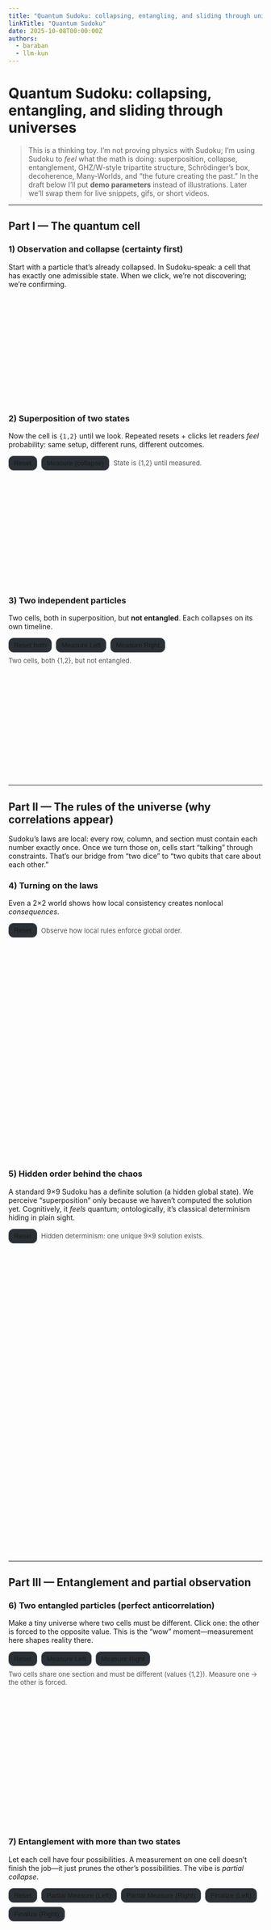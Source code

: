 ```yaml
---
title: "Quantum Sudoku: collapsing, entangling, and sliding through universes"
linkTitle: "Quantum Sudoku"
date: 2025-10-08T00:00:00Z
authors:
  - baraban
  - llm-kun
---
```


# Quantum Sudoku: collapsing, entangling, and sliding through universes

> This is a thinking toy. I’m not proving physics with Sudoku; I’m using Sudoku to *feel* what the math is doing: superposition, collapse, entanglement, GHZ/W-style tripartite structure, Schrödinger’s box, decoherence, Many-Worlds, and “the future creating the past.”
> In the draft below I’ll put **demo parameters** instead of illustrations. Later we’ll swap them for live snippets, gifs, or short videos.

---

## Part I — The quantum cell

### 1) Observation and collapse (certainty first)

Start with a particle that’s already collapsed. In Sudoku-speak: a cell that has exactly one admissible state. When we click, we’re not discovering; we’re confirming.

<style>
  #p1_demo1 { height: 210px; }
</style>

<p id="p1_demo1" class="canvas"></p>

<script>
  // Single cell with a known definite state (certainty)
  const p1_1 = initSudoku("#p1_demo1", {
    subRows: 1, subCols: 1, singleSection: true,
    clickToSetAnswer: true, autoHints: true, autosolver: false
  });
  // Certainty: value exists before we look (we just reveal/confirm it)
  (function ensureCollapsed(){
    const b = p1_1.block("R1C1");
    if (b) { b.setValue(1); }
  })();
</script>

### 2) Superposition of two states

Now the cell is `{1,2}` until we look. Repeated resets + clicks let readers *feel* probability: same setup, different runs, different outcomes.

<style>
  #p1_demo2 { height: 210px; }
  #p1_demo2_controls .btn { background:#2b3036; color:var(--text); border:1px solid #5a646e; border-radius:10px; padding:6px 10px; cursor:pointer; }
  #p1_demo2_controls { display:flex; gap:8px; align-items:center; margin: 6px 0 2px 0; }
</style>

<div class="wrap">
  <div id="p1_demo2_controls">
    <button id="p1d2_reset" class="btn">Reset</button>
    <button id="p1d2_measure" class="btn">Measure (collapse)</button>
    <span class="hint" style="opacity:.75;font-size:13px;">State is {1,2} until measured.</span>
  </div>
</div>
<p id="p1_demo2" class="canvas"></p>

<script>
  // Single cell that collapses to 1 or 2 upon "measurement"
  const p1_2 = initSudoku("#p1_demo2", {
    subRows: 1, subCols: 1, singleSection: true,
    clickToSetAnswer: true, autoHints: true, autosolver: false,
    maxHint: 2
  });
  const p1_2_blk = () => p1_2.block("R1C1");
  function p1_2_reset(){
    const b = p1_2_blk();
    if (b) {
      b.setValue(null);
    }
  }
  function p1_2_measure(){
    const b = p1_2_blk(); if (!b) return;
    const v = Math.random() < 0.5 ? 1 : 2;
    b.setValue(v);
  }
  document.getElementById("p1d2_reset").addEventListener("click", p1_2_reset);
  document.getElementById("p1d2_measure").addEventListener("click", p1_2_measure);
  p1_2_reset();
</script>

### 3) Two independent particles

Two cells, both in superposition, but **not entangled**. Each collapses on its own timeline.

<style>
  #p1_demo3 { height: 210px; }
  #p1_demo3_controls .btn { background:#2b3036; color:var(--text); border:1px solid #5a646e; border-radius:10px; padding:6px 10px; cursor:pointer; }
  #p1_demo3_controls { display:flex; flex-wrap:wrap; gap:8px; align-items:center; margin: 6px 0 2px 0; }
</style>

<div class="wrap">
  <div id="p1_demo3_controls">
    <button id="p1d3_reset" class="btn">Reset both</button>
    <button id="p1d3_measureA" class="btn">Measure Left</button>
    <button id="p1d3_measureB" class="btn">Measure Right</button>
    <span class="hint" style="opacity:.75;font-size:13px;">Two cells, both {1,2}, but not entangled.</span>
  </div>
</div>
<p id="p1_demo3" class="canvas"></p>

<script>
  // Two independent cells (2×1, one section) that collapse separately
  const p1_3 = initSudoku("#p1_demo3", {
    subRows: 1, subCols: 2, singleSection: true,
    clickToSetAnswer: true, autoHints: false, autosolver: false
  });
  const P1A = "R1C1", P1B = "R1C2";
  const p1_3_blk = id => p1_3.block(id);
  function p1_3_reset(){
    const a = p1_3_blk(P1A), b = p1_3_blk(P1B);
    if (a) {
      a.setValue(null);
    }
    if (b) {
      b.setValue(null);
    }
  }
  function collapseTo12(block){
    const v = Math.random() < 0.5 ? 1 : 2;
    block.setValue(v);
  }
  document.getElementById("p1d3_reset").addEventListener("click", p1_3_reset);
  document.getElementById("p1d3_measureA").addEventListener("click", ()=>{ const a=p1_3_blk(P1A); if (a) collapseTo12(a); });
  document.getElementById("p1d3_measureB").addEventListener("click", ()=>{ const b=p1_3_blk(P1B); if (b) collapseTo12(b); });
  p1_3_reset();
</script>
---

## Part II — The rules of the universe (why correlations appear)

Sudoku’s laws are local: every row, column, and section must contain each number exactly once. Once we turn those on, cells start “talking” through constraints. That’s our bridge from “two dice” to “two qubits that care about each other.”

### 4) Turning on the laws

Even a 2×2 world shows how local consistency creates nonlocal *consequences*.

<style>
  #p2_demo4 { height: 420px; }
  #p2_demo4_controls .btn { background:#2b3036; color:var(--text); border:1px solid #5a646e; border-radius:10px; padding:6px 10px; cursor:pointer; }
  #p2_demo4_controls { display:flex; gap:8px; align-items:center; margin: 6px 0 2px 0; flex-wrap:wrap; }
</style>

<div class="wrap">
  <div id="p2_demo4_controls">
    <button id="p2d4_reset" class="btn">Reset</button>
    <span class="hint" style="opacity:.75;font-size:13px;">Observe how local rules enforce global order.</span>
  </div>
</div>
<p id="p2_demo4" class="canvas"></p>

<script>
  // Small 2×2 Sudoku – "local laws"
  const p2_4 = initSudoku("#p2_demo4", {
    subRows: 2, subCols: 2,
    singleSection: true,
    clickToSetAnswer: true,
    autoHints: true,
    autosolver: true
  });

  function p2_4_reset(){
    p2_4.sudoku.setAutosolver(false);
    const p2_4_blk = id => p2_4.block(id);
    // Reset all cells to superposition (null values)
    for (let row = 1; row <= 4; row++) {
      for (let col = 1; col <= 4; col++) {
        const cellId = `R${row}C${col}`;
        const cell = p2_4_blk(cellId);
        if (cell) {
          cell.setValue(null);
        }
      }
    }
    p2_4.sudoku.setAutosolver(true);
  }

  document.getElementById("p2d4_reset").addEventListener("click", p2_4_reset);
  document.getElementById("p2d4_autosolve").addEventListener("click", p2_4_autosolve);
  p2_4_reset();
</script>

### 5) Hidden order behind the chaos

A standard 9×9 Sudoku has a definite solution (a hidden global state). We perceive “superposition” only because we haven’t computed the solution yet. Cognitively, it *feels* quantum; ontologically, it’s classical determinism hiding in plain sight.

<style>
  #p2_demo5 { height: 600px; }
  #p2_demo5_controls .btn { background:#2b3036; color:var(--text); border:1px solid #5a646e; border-radius:10px; padding:6px 10px; cursor:pointer; }
  #p2_demo5_controls { display:flex; gap:8px; align-items:center; margin: 6px 0 2px 0; flex-wrap:wrap; }
</style>

<div class="wrap">
  <div id="p2_demo5_controls">
    <button id="p2d5_reset" class="btn">Reset</button>
    <span class="hint" style="opacity:.75;font-size:13px;">Hidden determinism: one unique 9×9 solution exists.</span>
  </div>
</div>
<p id="p2_demo5" class="canvas"></p>

<script>
  // Standard 9×9 Sudoku – hidden global order
  const p2_5 = initSudoku("#p2_demo5", {
    subRows: 3, subCols: 3,
    singleSection: false,
    clickToSetAnswer: true,
    autoHints: true,
    autosolver: false,
    correctValues: {
      "R1C1": 5, "R1C2": 3, "R1C3": 4, "R1C4": 6, "R1C5": 7, "R1C6": 8, "R1C7": 9, "R1C8": 1, "R1C9": 2,
      "R2C1": 6, "R2C2": 7, "R2C3": 2, "R2C4": 1, "R2C5": 9, "R2C6": 5, "R2C7": 3, "R2C8": 4, "R2C9": 8,
      "R3C1": 1, "R3C2": 9, "R3C3": 8, "R3C4": 3, "R3C5": 4, "R3C6": 2, "R3C7": 5, "R3C8": 6, "R3C9": 7,
      "R4C1": 8, "R4C2": 5, "R4C3": 9, "R4C4": 7, "R4C5": 6, "R4C6": 1, "R4C7": 4, "R4C8": 2, "R4C9": 3,
      "R5C1": 4, "R5C2": 2, "R5C3": 6, "R5C4": 8, "R5C5": 5, "R5C6": 3, "R5C7": 7, "R5C8": 9, "R5C9": 1,
      "R6C1": 7, "R6C2": 1, "R6C3": 3, "R6C4": 9, "R6C5": 2, "R6C6": 4, "R6C7": 8, "R6C8": 5, "R6C9": 6,
      "R7C1": 9, "R7C2": 6, "R7C3": 1, "R7C4": 5, "R7C5": 3, "R7C6": 7, "R7C7": 2, "R7C8": 8, "R7C9": 4,
      "R8C1": 2, "R8C2": 8, "R8C3": 7, "R8C4": 4, "R8C5": 1, "R8C6": 9, "R8C7": 6, "R8C8": 3, "R8C9": 5,
      "R9C1": 3, "R9C2": 4, "R9C3": 5, "R9C4": 2, "R9C5": 8, "R9C6": 6, "R9C7": 1, "R9C8": 7, "R9C9": 9
    }
  });

  function p2_5_reset(){
    p2_5.sudoku.setAutosolver(false);
    p2_5.sudoku.setAutoHints(false);
    const p2_5_blk = id => p2_5.block(id);
    // Reset all cells to superposition (null values)
    for (let row = 1; row <= 9; row++) {
      for (let col = 1; col <= 9; col++) {
        const cellId = `R${row}C${col}`;
        const cell = p2_5_blk(cellId);
        if (cell) {
          cell.setValue(null);
        }
      }
    }
    p2_5.sudoku.setAutoHints(true);
    p2_5.sudoku.setAutosolver(true);
    p2_5.sudoku.updateAllHints();
  }

  document.getElementById("p2d5_reset").addEventListener("click", p2_5_reset);
  p2_5_reset();
</script>

---

## Part III — Entanglement and partial observation

### 6) Two entangled particles (perfect anticorrelation)

Make a tiny universe where two cells must be different. Click one: the other is forced to the opposite value. This is the “wow” moment—measurement here shapes reality there.

<style>
  #p3_demo6 { height: 260px; }
  #p3_demo6_controls .btn {
    background:#2b3036; color:var(--text);
    border:1px solid #5a646e; border-radius:10px;
    padding:6px 10px; cursor:pointer;
  }
  #p3_demo6_controls {
    display:flex; flex-wrap:wrap; gap:8px;
    align-items:center; margin: 6px 0 2px 0;
  }
</style>

<div class="wrap">
  <div id="p3_demo6_controls">
    <button id="p3d6_reset" class="btn">Reset</button>
    <button id="p3d6_measureLeft" class="btn">Measure Left</button>
    <button id="p3d6_measureRight" class="btn">Measure Right</button>
    <span class="hint" style="opacity:.75;font-size:13px;">
      Two cells share one section and must be different (values {1,2}). Measure one → the other is forced.
    </span>
  </div>
</div>
<p id="p3_demo6" class="canvas"></p>

<script>
  // 2×1, one section, hints {1,2} ⇒ section constraint enforces "different"
  const p3_6 = initSudoku("#p3_demo6", {
    subRows: 1, subCols: 2, singleSection: true,
    maxHint: 2, clickToSetAnswer: true,
    autosolver: false, autoHints: true
  });

  const LEFT = "R1C1", RIGHT = "R1C2";
  const blk = id => p3_6.block(id);

  function reset_p3_6() {
    p3_6.sudoku.setAutoHints(false);
    const a = blk(LEFT), b = blk(RIGHT);
    if (a) a.setValue(null);
    if (b) b.setValue(null);
    p3_6.sudoku.updateAllHints();
    p3_6.sudoku.setAutoHints(true);
  }

  function collapseToOpposite(firstId) {
    const a = blk(firstId);
    // Trigger the click event to simulate user interaction and internal collapse
    a.g.dispatchEvent(new MouseEvent("click", {
      bubbles: true,
      cancelable: true,
      view: window
    }));
  }

  document.getElementById("p3d6_reset").addEventListener("click", reset_p3_6);
  document.getElementById("p3d6_measureLeft").addEventListener("click", () => collapseToOpposite(LEFT));
  document.getElementById("p3d6_measureRight").addEventListener("click", () => collapseToOpposite(RIGHT));

  // Boot in the "all superposed" state
  reset_p3_6();
</script>

### 7) Entanglement with more than two states

Let each cell have four possibilities. A measurement on one cell doesn’t finish the job—it just prunes the other’s possibilities. The vibe is *partial collapse*.

<style>
  #p3_demo7 { height: 220px; }
  #p3_demo7_controls .btn {
    background:#2b3036; color:var(--text);
    border:1px solid #5a646e; border-radius:10px;
    padding:6px 10px; cursor:pointer;
  }
  #p3_demo7_controls {
    display:flex; flex-wrap:wrap; gap:8px;
    align-items:center; margin: 6px 0 6px 0;
  }
  #p3d7_status {
    font-size: 13px; opacity:.8; margin: 4px 0 0;
    display:flex; gap:12px; flex-wrap:wrap;
  }
  #p3d7_status code { padding:2px 6px; border:1px solid #5a646e; border-radius:8px; }
</style>

<div class="wrap">
  <div id="p3_demo7_controls">
    <button id="p3d7_reset" class="btn">Reset</button>
    <button id="p3d7_partialLeft"  class="btn">Partial Measure (Left)</button>
    <button id="p3d7_partialRight" class="btn">Partial Measure (Right)</button>
    <button id="p3d7_finalizeLeft"  class="btn">Finalize (Left)</button>
    <button id="p3d7_finalizeRight" class="btn">Finalize (Right)</button>
  </div>
</div>
  <p id="p3_demo7" class="canvas"></p>
  <p id="p3d7_status">
    <span>Left allowed:  <code id="p3d7_left"></code></span>
    <span>Right allowed: <code id="p3d7_right"></code></span>
    <br>
    <span class="hint">Partial measure ⇒ choose 2 at random; other cell gets the complement. Same section ⇒ final values must differ.</span>
  </p>

<script>
(function () {
   // --- Horizontal board: 1×2, single section, universe {1,2,3,4}
   const board = initSudoku("#p3_demo7", {
     subRows: 1, subCols: 2, singleSection: true,
     maxHint: 4, clickToSetAnswer: true,
     autoHints: true, autosolver: false,
     preferCustomHints: true
   });

  const L = "R1C1", R = "R1C2";
  const U = new Set([1,2,3,4]);

  const allowed = { [L]: new Set(U), [R]: new Set(U) };
  const blk = id => board.block(id);
  const $ = id => document.getElementById(id);
  const fmt = set => `{${[...set].join(",")}}`;
  function updateStatus() {
    $("p3d7_left").textContent  = fmt(allowed[L]);
    $("p3d7_right").textContent = fmt(allowed[R]);
  }

  function randInt(n){ return Math.floor(Math.random()*n); }
  function pickTwoRandom(set) {
    const arr = [...set];
    if (arr.length <= 2) return new Set(arr);
    // Fisher–Yates one-pass for first two
    for (let i = 0; i < 2; i++) {
      const j = i + randInt(arr.length - i);
      [arr[i], arr[j]] = [arr[j], arr[i]];
    }
    return new Set([arr[0], arr[1]]);
  }
  function complementInUniverse(subset, universe) {
    const out = new Set();
    for (const v of universe) if (!subset.has(v)) out.add(v);
    return out;
  }

  function partialMeasure(targetId) {
    const otherId = targetId === L ? R : L;

    // 1) choose two at random from the *current* allowed set of the target
    const chosen = pickTwoRandom(allowed[targetId]);

    // 2) set target to that 2-set; 3) set the other to the exact complement in U
    allowed[targetId] = chosen;
    allowed[otherId]  = complementInUniverse(chosen, U);

    // ensure no concrete values yet
    const tb = blk(targetId), ob = blk(otherId);
    if (tb && tb._value != null) tb.setValue(null);
    if (ob && ob._value != null) ob.setValue(null);

    // Update hints to show the allowed values
    if (tb) tb.setHints([...chosen]);
    if (ob) ob.setHints([...allowed[otherId]]);

    updateStatus();
  }

  function finalize(id) {
    const set = allowed[id];
    if (!set || set.size === 0) return;

    const arr = [...set];
    const v = arr.length === 1 ? arr[0] : arr[randInt(arr.length)];
    const b = blk(id);
    if (b) b.setValue(v);

    // Same-section constraint: the other cannot be v
    const otherId = (id === L ? R : L);
    allowed[otherId].delete(v);

    // Update hints for the other cell to reflect the constraint
    const otherBlk = blk(otherId);
    if (otherBlk && otherBlk._value === null) {
      otherBlk.setHints([...allowed[otherId]]);
    }

    updateStatus();
  }

  function reset() {
    allowed[L] = new Set(U);
    allowed[R] = new Set(U);
    const lb = blk(L), rb = blk(R);
    if (lb) {
      lb.setValue(null);
      lb.setHints([...U]); // Show all possible values as hints
    }
    if (rb) {
      rb.setValue(null);
      rb.setHints([...U]); // Show all possible values as hints
    }
    updateStatus();
  }

  $("p3d7_reset").addEventListener("click", reset);
  $("p3d7_partialLeft").addEventListener("click",  () => partialMeasure(L));
  $("p3d7_partialRight").addEventListener("click", () => partialMeasure(R));
  $("p3d7_finalizeLeft").addEventListener("click",  () => finalize(L));
  $("p3d7_finalizeRight").addEventListener("click", () => finalize(R));

  reset();
})();
</script>

### 7.1) Multipartite entanglement (three particles, new phenomena)

Two bodies can correlate; three bodies can do *qualitatively new* things. With **3×1, one section, hints {1,2,3}**, we can show three different “tripartite flavors”:

**All-Distinct (Sudoku-native constraint).** Any click forces the remaining two to be the two other numbers (still undecided who is who until the next click).

**GHZ-like (all-match).** Only triplets (1,1,1), (2,2,2), (3,3,3) allowed. Measure one → all three lock.

**W-like (single excitation).** Only permutations of (3,1,1). If you see a `3` anywhere, the others must be `1`s; if you see a `1`, the lone `3` is still “somewhere else” (residual uncertainty survives a measurement).

<style>
  #p3_demo7a, #p3_demo7b, #p3_demo7c { height: 220px; }
  .p3d7_controls .btn {
    background:#2b3036; color:var(--text);
    border:1px solid #5a646e; border-radius:10px;
    padding:6px 10px; cursor:pointer;
  }
  .p3d7_controls {
    display:flex; flex-wrap:wrap; gap:8px;
    align-items:center; margin: 6px 0 6px 0;
  }
  .p3d7_status {
    font-size: 13px; opacity:.85; margin: 4px 0 10px;
    display:flex; gap:12px; flex-wrap:wrap;
  }
  .p3d7_status code { padding:2px 6px; border:1px solid #5a646e; border-radius:8px; }
</style>

<!-- 7.1a — All-Distinct (Sudoku-native) -->
<div class="wrap">
  <div class="p3d7_controls">
    <strong>7.1a — All-Distinct</strong>
    <button id="p3d7a_reset" class="btn">Reset</button>
    <button id="p3d7a_L" class="btn">Measure Left</button>
    <button id="p3d7a_M" class="btn">Measure Mid</button>
    <button id="p3d7a_R" class="btn">Measure Right</button>
  </div>
</div>
<p id="p3_demo7a" class="canvas"></p>
<p class="p3d7_status">
  <span>Allowed L: <code id="p3d7a_sL"></code></span>
  <span>Allowed M: <code id="p3d7a_sM"></code></span>
  <span>Allowed R: <code id="p3d7a_sR"></code></span>
  <span class="hint">Rule: three different numbers from {1,2,3}. First measurement prunes the others; they remain undecided until clicked.</span>
</p>

<!-- 7.1b — GHZ-like (all equal) -->
<div class="wrap">
  <div class="p3d7_controls">
    <strong>7.1b — GHZ-like</strong>
    <button id="p3d7b_reset" class="btn">Reset</button>
    <button id="p3d7b_L" class="btn">Measure Left</button>
    <button id="p3d7b_M" class="btn">Measure Mid</button>
    <button id="p3d7b_R" class="btn">Measure Right</button>
  </div>
</div>
<p id="p3_demo7b" class="canvas"></p>
<p class="p3d7_status">
  <span>Allowed L: <code id="p3d7b_sL"></code></span>
  <span>Allowed M: <code id="p3d7b_sM"></code></span>
  <span>Allowed R: <code id="p3d7b_sR"></code></span>
  <span class="hint">Rule: only (1,1,1), (2,2,2), (3,3,3). Measure any cell ⇒ all three lock to the same value.</span>
</p>

<!-- 7.1c — W-like (single excitation) -->
<div class="wrap">
  <div class="p3d7_controls">
    <strong>7.1c — W-like</strong>
    <button id="p3d7c_reset" class="btn">Reset</button>
    <button id="p3d7c_L" class="btn">Measure Left</button>
    <button id="p3d7c_M" class="btn">Measure Mid</button>
    <button id="p3d7c_R" class="btn">Measure Right</button>
  </div>
</div>
<p id="p3_demo7c" class="canvas"></p>
<p class="p3d7_status">
  <span>Allowed L: <code id="p3d7c_sL"></code></span>
  <span>Allowed M: <code id="p3d7c_sM"></code></span>
  <span>Allowed R: <code id="p3d7c_sR"></code></span>
  <span class="hint">Rule: permutations of (3,1,1). Seeing a 3 fixes the other two to 1; seeing a 1 leaves a single unseen 3 “somewhere else.”</span>
</p>

<script>
(function(){
  // Shared helpers
  const U3 = new Set([1,2,3]);
  const fmt = set => `{${[...set].join(",")}}`;
  const randPick = set => {
    const arr = [...set]; return arr[Math.floor(Math.random()*arr.length)];
  };

  function makeBoard(sel, statusIds, disableClickHandling = false) {
    const board = initSudoku(sel, {
      subRows: 1, subCols: 3, singleSection: true,
      maxHint: 3, clickToSetAnswer: true,
      autoHints: true, autosolver: false,
      preferCustomHints: true,
      disableClickHandling: disableClickHandling
    });
    const ids = ["R1C1","R1C2","R1C3"];
    const blk = i => board.block(ids[i]);
    const status = statusIds.map(id => document.getElementById(id));
    function showHints(allowed){
      for (let i=0;i<3;i++){
        const b = blk(i);
        if (b) {
          if (b._value == null) b.setHints([...allowed[i]]);
          status[i].textContent = fmt(allowed[i]);
        }
      }
    }
    function clearAll(){
      for (let i=0;i<3;i++){ const b=blk(i); if (b){ b.setValue(null); b.setHints([...U3]); } }
    }
    return { board, blk, clearAll, showHints, ids };
  }

  // 7.1a — All-Distinct
  (function(){
    const { blk, clearAll, showHints } = makeBoard("#p3_demo7a", ["p3d7a_sL","p3d7a_sM","p3d7a_sR"]);
    // each cell’s allowed set; start with full
    let allowed;

    function reset(){
      allowed = [new Set(U3), new Set(U3), new Set(U3)];
      clearAll();
      showHints(allowed);
    }
    function measure(i){
      // pick a value from this cell's current allowed
      const v = randPick(allowed[i]);
      const b = blk(i);
      if (b) b.setValue(v);

      // prune others to "all-distinct": remove v from their sets
      for (let j=0;j<3;j++){
        if (j===i) continue;
        allowed[j].delete(v);
        // if a neighbor is already fixed to w, remove w from remaining neighbor too (Sudoku rule handles uniqueness; we mirror it in hints)
        const nb = blk(j);
        if (nb && nb._value != null){
          const w = nb._value;
          for (let k=0;k<3;k++) if (k!==j && k!==i) allowed[k].delete(w);
        }
      }
      showHints(allowed);
    }

    document.getElementById("p3d7a_reset").addEventListener("click", reset);
    document.getElementById("p3d7a_L").addEventListener("click", ()=>measure(0));
    document.getElementById("p3d7a_M").addEventListener("click", ()=>measure(1));
    document.getElementById("p3d7a_R").addEventListener("click", ()=>measure(2));
    reset();
  })();

  // 7.1b — GHZ-like (all equal)
  (function(){
    const { blk, clearAll, showHints } = makeBoard("#p3_demo7b", ["p3d7b_sL","p3d7b_sM","p3d7b_sR"], true);
    let allowed;

    function reset(){
      allowed = [new Set(U3), new Set(U3), new Set(U3)];
      clearAll();
      showHints(allowed);
    }
    function measure(i){
      const v = randPick(U3);
      // set clicked cell
      const bi = blk(i); if (bi) bi.setValue(v);
      // GHZ lock: set all three to v
      for (let j=0;j<3;j++){
        const b = blk(j);
        if (b && b._value == null) b.setValue(v);
        allowed[j] = new Set([v]);
      }
      showHints(allowed);
    }

    document.getElementById("p3d7b_reset").addEventListener("click", reset);
    document.getElementById("p3d7b_L").addEventListener("click", ()=>measure(0));
    document.getElementById("p3d7b_M").addEventListener("click", ()=>measure(1));
    document.getElementById("p3d7b_R").addEventListener("click", ()=>measure(2));
    reset();
  })();

  // 7.1c — W-like (single excitation: exactly one '3', others '1')
  (function(){
    const { blk, clearAll, showHints } = makeBoard("#p3_demo7c", ["p3d7c_sL","p3d7c_sM","p3d7c_sR"], true);
    // domain is {1,3}; exactly one 3 across the section
    let allowed, threeUsed;

    function reset(){
      allowed   = [new Set([1,3]), new Set([1,3]), new Set([1,3])];
      threeUsed = false;
      clearAll();
      showHints(allowed);
    }
    function useThreeAt(index){
      // clicked becomes 3; others forced to 1
      const b = blk(index); if (b) b.setValue(3);
      threeUsed = true;
      for (let j=0;j<3;j++){
        if (j===index) { allowed[j] = new Set([3]); continue; }
        allowed[j] = new Set([1]);
        const bj = blk(j);
        if (bj && bj._value == null) bj.setValue(1);
      }
      showHints(allowed);
    }
    function useOneAt(index){
      // clicked becomes 1; others remain {1,3}, but enforce that only one 3 total can eventually appear
      const b = blk(index); if (b) b.setValue(1);
      allowed[index] = new Set([1]);
      // if 3 already used elsewhere, everyone else collapses to 1
      if (threeUsed){
        for (let j=0;j<3;j++){
          if (j===index) continue;
          allowed[j] = new Set([1]);
          const bj = blk(j);
          if (bj && bj._value == null) bj.setValue(1);
        }
      }
      showHints(allowed);
    }
    function measure(i){
      // If 3 already used, only 1 is possible here.
      if (threeUsed){
        useOneAt(i);
        return;
      }
      // Otherwise choose randomly from {1,3}
      const v = randPick(allowed[i]);
      if (v === 3) useThreeAt(i);
      else useOneAt(i);
    }

    document.getElementById("p3d7c_reset").addEventListener("click", reset);
    document.getElementById("p3d7c_L").addEventListener("click", ()=>measure(0));
    document.getElementById("p3d7c_M").addEventListener("click", ()=>measure(1));
    document.getElementById("p3d7c_R").addEventListener("click", ()=>measure(2));
    reset();
  })();
})();
</script>

**Optional hooks**

```js
// GHZ-like: after a value appears in any cell, set the others to the same value.
enforceGHZ(board_7b);

// W-like: enforce permutations of (3,1,1); if a cell becomes 3, set the others to 1.
// If a cell becomes 1, restrict others to {1,3} without fully collapsing them.
enforceW(board_7c);
```

### 8) Partial observation and decoherence (weak measurement vibe)

Sometimes you learn just enough to rule out half the story, but not enough to finish it. Clicks remove classes of hints on both sides without fixing a final value. That’s intuition for **decoherence**: coherence leaks; probabilities get “classical-ish,” yet the system isn’t fully collapsed.

**Demo params**

```js
initSudoku("#p3_demo8", {
  subRows: 2, subCols: 1, singleSection: true,
  maxHint: 4, clickToSetAnswer: true,
  autoHints: false
});
// click handler: remove two hints here and the complementary two there; keep values unset
```

---

## Part IV — Multiverse goggles

### 9) Many-Worlds vs true randomness vs hidden variables

Take an entangled 2×1 pair and put two boards side-by-side. In one, the first click yields `1`; in the other, `2`. What’s the story?

* Hidden state: deterministic, we just didn’t know.
* True randomness: the universe rolls dice.
* Many-Worlds: both outcomes occur; your experience is a branch.

**Demo params**

```js
initSudoku("#p4_demo9A", { subRows: 2, subCols: 1, singleSection: true, maxHint: 2, clickToSetAnswer: true });
initSudoku("#p4_demo9B", { subRows: 2, subCols: 1, singleSection: true, maxHint: 2, clickToSetAnswer: true });
```

### 10) Schrödinger’s Sudoku (box inside a box)

Wrap a small Sudoku inside a “room.” Until we open the room, the inner board stays unobserved (our outer variables treat it as a single superposed object). Open the box → collapse inside becomes visible. Close/erase records → restore uncertainty (quantum eraser flavor).

**Demo params**

```js
// outer placeholder
initSudoku("#p4_demo10", { subRows: 1, subCols: 1, singleSection: true });
// on click of the outer cell: dynamically spawn an inner board
initSudoku("#p4_demo10_inner", { subRows: 2, subCols: 2, singleSection: false, clickToSetAnswer: true });
```

---

## Part V — The tree of futures (and the future that writes the past)

### 11) Branching futures while solving

An unsolved puzzle is a branching tree. Each reveal is a cut through possibility space. If a valid solution exists, the branches eventually **converge**. If not, branches proliferate forever—internally consistent local moves, globally inconsistent world.

**Demo params**

```js
initSudoku("#p5_demo11", {
  subRows: 3, subCols: 3, singleSection: false,
  clickToSetAnswer: true, autoHints: true, autosolver: false
});
```

### 12) From future to past: restore superposition from a known finale

Now invert it. Load the **final solved state** (maximum certainty, call it “intelligence”). Then **erase** values at random. Certainty decays into structured superposition; order begets new ignorance. Philosophically: once comprehension reaches a fixed point, it can only continue by **creating uncertainty**—new games to play.

**Demo params**

```js
initSudoku("#p5_demo12", {
  subRows: 3, subCols: 3, singleSection: false,
  clickToSetAnswer: true, autoHints: true, autosolver: true,
  correctValues: /* fullSolution map injected at runtime */,
});
// UI: Entropy slider => erase N random cells; Step Forward => one-hint fill; Step Back => erase 1
```

---

## Part VI — Epilogue: sliding between universes; scripts and cycles

### 13) Sliding between nearby universes

Run three identical boards with the same seed and click in different orders. You’ll **feel** the slide: tiny input differences → different branches. Not teleportation—just adjacent realities diverging smoothly under your fingers.

**Demo params**

```js
["#p6_demo13a", "#p6_demo13b", "#p6_demo13c"].forEach(sel =>
  initSudoku(sel, { subRows: 2, subCols: 2, singleSection: false, clickToSetAnswer: true })
);
```

### 14) Scripted universes and rebirth

If a unique solution exists, the end is written. The start (maximum uncertainty) and the end (maximum certainty) are a matched pair. You can read time in either direction: *solving* or *erasing*. After a full solve, hit “entropy” and start again. Intelligence reaches closure, then—inevitably—bootstraps a fresh unknown.

**Demo params**

```js
// Chain: demo11 (branching) -> demo12 (final→uncertainty) -> back to Part I (single-cell soup)
```

---

## Notes on the analogy

* Real quantum theory is math (Hilbert spaces, operators, POVMs, phases). Sudoku gives *intuitive hooks*: constraints ⇒ correlations; observation ⇒ pruning possibility space; partial information ⇒ decoherence feel.
* Hidden-state Sudoku ≠ quantum indeterminacy. That’s the point: by *contrasting* the two, we get a handle on interpretations.
* Tripartite cases (All-Distinct vs GHZ-like vs W-like) are especially useful. Pairwise intuition breaks; you need to think *globally*.

---

## What’s next

* Swap the parameter blocks for live demos driven by `sudoku.js`.
* Add tiny “state overlays” (counts of hints per cell, entropy meter).
* Record short clips for each concept (15–30s) so the rhythm of collapse/decohere/entangle is obvious even without clicking.

If you want, I’ll stitch this into a single page with **Next/Prev** buttons and load/unload the appropriate `initSudoku(...)` per section so the article literally *plays* like a guided tour.
